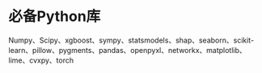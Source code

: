# 必备Python库
Numpy、Scipy、xgboost、sympy、statsmodels、shap、seaborn、scikit-learn、pillow、pygments、pandas、openpyxl、networkx、matplotlib、lime、cvxpy、torch
